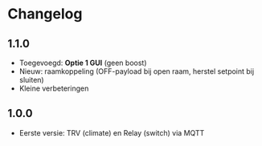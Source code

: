# Changelog

## 1.1.0
- Toegevoegd: **Optie 1 GUI** (geen boost)
- Nieuw: raamkoppeling (OFF-payload bij open raam, herstel setpoint bij sluiten)
- Kleine verbeteringen

## 1.0.0
- Eerste versie: TRV (climate) en Relay (switch) via MQTT
